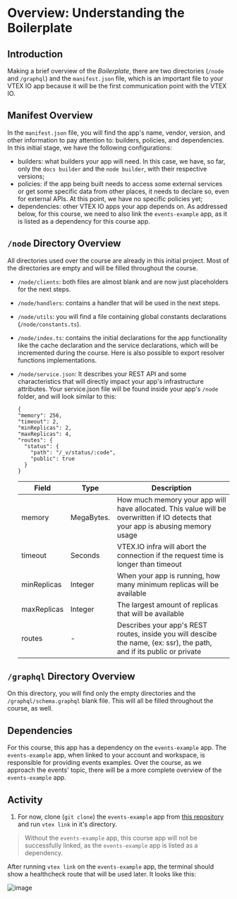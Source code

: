 # Overview: Understanding the Boilerplate

## Introduction

Making a brief overview of the _Boilerplate_, there are two directories (`/node` and `/graphql`) and the `manifest.json` file, which is an important file to your VTEX IO app because it will be the first communication point with the VTEX IO.

## Manifest Overview

In the `manifest.json` file, you will find the app's name, vendor, version, and other information to pay attention to: builders, policies, and dependencies. In this initial stage, we have the following configurations:

- builders: what builders your app will need. In this case, we have, so far, only the `docs builder` and the `node builder`, with their respective versions;
- policies: if the app being built needs to access some external services or get some specific data from other places, it needs to declare so, even for external APIs. At this point, we have no specific policies yet;
- dependencies: other VTEX IO apps your app depends on. As addressed below, for this course, we need to also link the `events-example` app, as it is listed as a dependency for this course app.

## `/node` Directory Overview

All directories used over the course are already in this initial project. Most of the directories are empty and will be filled throughout the course.

- `/node/clients`: both files are almost blank and are now just placeholders for the next steps.

- `/node/handlers`: contains a handler that will be used in the next steps.

- `/node/utils`: you will find a file containing global constants declarations (`/node/constants.ts`).

- `/node/index.ts`: contains the initial declarations for the app functionality like the cache declaration and the service declarations, which will be incremented during the course. Here is also possible to export resolver functions implementations.

- `/node/service.json`: It describes your REST API and some characteristics that will directly impact your app's infrastructure attributes.
  Your service.json file will be found inside your app's `/node` folder, and will look similar to this:

  ```
  {
  "memory": 256,
  "timeout": 2,
  "minReplicas": 2,
  "maxReplicas": 4,
  "routes": {
    "status": {
      "path": "/_v/status/:code",
      "public": true
    }
  }
  ```

  | Field       | Type       | Description                                                                                                                      |
  | ----------- | ---------- | -------------------------------------------------------------------------------------------------------------------------------- |
  | memory      | MegaBytes. | How much memory your app will have allocated. This value will be overwritten if IO detects that your app is abusing memory usage |
  | timeout     | Seconds    | VTEX.IO infra will abort the connection if the request time is longer than timeout                                               |
  | minReplicas | Integer    | When your app is running, how many minimum replicas will be available                                                            |
  | maxReplicas | Integer    | The largest amount of replicas that will be available                                                                            |
  | routes      | -          | Describes your app's REST routes, inside you will descibe the name, (ex: ssr), the path, and if its public or private            |

## `/graphql` Directory Overview

On this directory, you will find only the empty directories and the `/graphql/schema.graphql` blank file. This will all be filled throughout the course, as well.

## Dependencies

For this course, this app has a dependency on the `events-example` app. The `events-example` app, when linked to your account and workspace, is responsible for providing events examples. Over the course, as we approach the events' topic, there will be a more complete overview of the `events-example` app.

## Activity

1. For now, clone (`git clone`) the `events-example` app from [this repository](https://github.com/vtex-apps/events-example) and run `vtex link` in it's directory.

> Without the `events-example` app, this course app will not be successfully linked, as the `events-example` app is listed as a dependency.

After running `vtex link` on the `events-example` app, the terminal should show a healthcheck route that will be used later. It looks like this:

![image](https://user-images.githubusercontent.com/43679629/83797811-91777480-a679-11ea-9bc9-9d32ace321d7.png)
